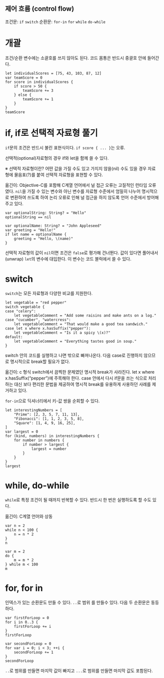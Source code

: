
## 제어 흐름 (control flow)

조건문: `if` `switch`
순환문: `for-in` `for` `while` `do-while`

# 개괄

조건/순환 변수에는 소괄호를 쓰지 않아도 된다. 코드 몸통은 반드시 중괄호 안에 들어간다.

    let individualScores = [75, 43, 103, 87, 12]
    var teamScore = 0
    for score in individualScores {
        if score > 50 {
            teamScore += 3
        } else {
            teamScore += 1
        }
    }
    teamScore

# if, if로 선택적 자료형 풀기

`if`문의 조건은 반드시 불린 표현식이다. `if score { ... }`는 오류.

선택적(optional)자료형의 경우 if와 let을 함께 쓸 수 있다.

※ 선택적 자료형이란? 어떤 값을 가질 수도 있고 가지지 않을(nil) 수도 있을 경우 자료형에 물음표(?)를 붙여 선택적 자료형을 표현할 수 있다.

옮긴이: Objective-C를 포함해 C계열 언어에서 널 접근 오류는 고질적인 런타임 오류였다. `nil`을 가질 수 있는 변수와 아닌 변수를 자료형 수준에서 엄밀히 나누어 명시적으로 변환하여 쓰도록 하여 논리 오류로 인해 널 접근을 하지 않도록 언어 수준에서 방어해 주고 있다.

    var optionalString: String? = "Hello"
    optionalString == nil
     
    var optionalName: String? = "John Appleseed"
    var greeting = "Hello!"
    if let name = optionalName {
        greeting = "Hello, \(name)"
    }

선택적 자료형의 값이 `nil`이면 조건은 `false`로 평가해 건너뛴다. 값이 있다면 풀어내서(unwrap) `let`의 변수에 대입한다. 이 변수는 코드 블럭에서 쓸 수 있다.

# switch

`switch`는 모든 자료형과 다양한 비교를 지원한다. 

    let vegetable = "red pepper"
    switch vegetable {
    case "celery":
        let vegetableComment = "Add some raisins and make ants on a log."
    case "cucumber", "watercress":
        let vegetableComment = "That would make a good tea sandwich."
    case let x where x.hasSuffix("pepper"):
        let vegetableComment = "Is it a spicy \(x)?"
    default:
        let vegetableComment = "Everything tastes good in soup."
    }

switch 안의 코드를 실행하고 나면 밖으로 빠져나온다. 다음 case로 진행하지 않으므로 명시적으로 break할 필요가 없다.

옮긴이: c 형식 switch에서 끔찍한 문제였던 명시적 break가 사라진다. let x where x.hasSuffix(“pepper”)에 주목해야 한다. case 안에서 다시 if문을 쓰는 식으로 처리하는 대신 보다 편리한 문법을 제공하여 명시적 break를 유용하게 사용하던 사례를 제거하고 있다.

`for-in`으로 딕셔너리에서 키-값 쌍을 순회할 수 있다.

    let interestingNumbers = [
        "Prime": [2, 3, 5, 7, 11, 13],
        "Fibonacci": [1, 1, 2, 3, 5, 8],
        "Square": [1, 4, 9, 16, 25],
    ]
    var largest = 0
    for (kind, numbers) in interestingNumbers {
        for number in numbers {
            if number > largest {
                largest = number
            }
        }
    }
    largest

# while, do-while

`while`로 특정 조건이 될 때까지 반복할 수 있다. 반드시 한 번은 실행하도록 할 수도 있다.

옮긴이: C계열 언어와 상동

    var n = 2
    while n < 100 {
        n = n * 2
    }
    n
 
    var m = 2
    do {
        m = m * 2
    } while m < 100
    m

# for, for in

인덱스가 있는 순환문도 만들 수 있다. `..`로 범위 를 만들수 있다. 다음 두 순환문은 동등하다.

    var firstForLoop = 0
    for i in 0..3 {
        firstForLoop += i
    }
    firstForLoop
 
    var secondForLoop = 0
    for var i = 0; i < 3; ++i {
        secondForLoop += 1
    }
    secondForLoop

`..`로 범위를 만들면 마지막 값이 빠지고 `...`로 범위를 만들면 마지막 값도 포함된다.